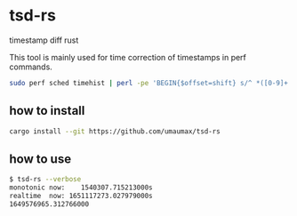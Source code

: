 # tsd-rs

timestamp diff rust

This tool is mainly used for time correction of timestamps in perf commands.

``` bash
sudo perf sched timehist | perl -pe 'BEGIN{$offset=shift} s/^ *([0-9]+.[0-9]+)/$1+$offset/e' $TIMESTAMP_OFFSET
```

## how to install
``` bash
cargo install --git https://github.com/umaumax/tsd-rs
```

## how to use
``` bash
$ tsd-rs --verbose
monotonic now:    1540307.715213000s
realtime  now: 1651117273.027979000s
1649576965.312766000
```
